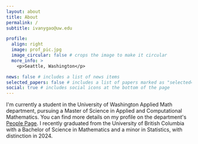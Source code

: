 ```yaml
---
layout: about
title: About
permalink: /
subtitle: ivanygao@uw.edu

profile:
  align: right
  image: prof_pic.jpg
  image_circular: false # crops the image to make it circular
  more_info: >
    <p>Seattle, Washington</p>

news: false # includes a list of news items
selected_papers: false # includes a list of papers marked as "selected={true}"
social: true # includes social icons at the bottom of the page
---
```


I'm currently a student in the University of Washington Applied Math department, pursuing a Master of Science in Applied and Computational Mathematics. You can find more details on my profile on the department's [People Page](https://amath.washington.edu/people/yuan-gao). I recently graduated from the University of British Columbia with a Bachelor of Science in Mathematics and a minor in Statistics, with distinction in 2024.